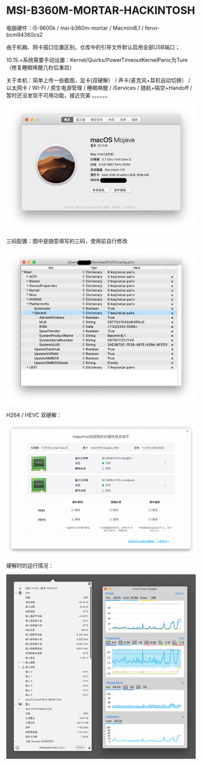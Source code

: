# MSI-B360M-MORTAR-HACKINTOSH
电脑硬件：i5-9600k / msi-b360m-mortar / Macmini8,1 / fenvi-bcm94360cs2

由于机箱、网卡插口位置区别，仓库中的引导文件默认启用全部USB端口；

10.15.+系统需要手动设置：Kernel/Quirks/PowerTimeoutKernelPanic为Ture（修复睡眠唤醒几秒后重启）

关于本机：简单上传一些截图，显卡(双硬解） / 声卡(麦克风+耳机自动切换） / 以太网卡 / WI-FI / 原生电源管理 / 睡眠唤醒 / iServices / 随航+隔空+Handoff / 暂时还没发现不可用功能，接近完美 。。。。。。

![image](https://github.com/Utmostmao/MSI-B360M-MORTAR-HACKINTOSH/blob/master/Screenshots/%E5%85%B3%E4%BA%8E%E6%9C%AC%E6%9C%BA.png)

三码配置：图中是随意填写的三码，使用前自行修改

![image](https://github.com/Utmostmao/MSI-B360M-MORTAR-HACKINTOSH/blob/master/Screenshots/%E4%B8%89%E7%A0%81%E9%85%8D%E7%BD%AE.png)

H264 / HEVC 双硬解：

![image](https://github.com/Utmostmao/MSI-B360M-MORTAR-HACKINTOSH/blob/master/Screenshots/H264:HEVC.png)

硬解时的运行情况：

![image](https://github.com/Utmostmao/MSI-B360M-MORTAR-HACKINTOSH/blob/master/Screenshots/%E8%BF%90%E8%A1%8C%E4%BF%A1%E6%81%AF.jpg)
